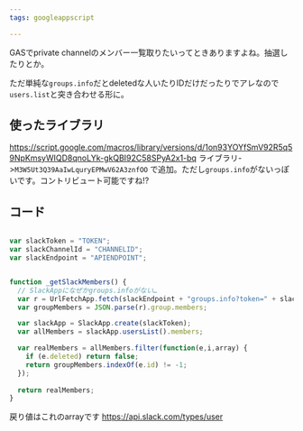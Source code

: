 ```yaml
---
tags: googleappscript

---
```



GASでprivate channelのメンバー一覧取りたいってときありますよね。抽選したりとか。

ただ単純な`groups.info`だとdeletedな人いたりIDだけだったりでアレなので`users.list`と突き合わせる形に。


## 使ったライブラリ
https://script.google.com/macros/library/versions/d/1on93YOYfSmV92R5q59NpKmsyWIQD8qnoLYk-gkQBI92C58SPyA2x1-bq
ライブラリ->`M3W5Ut3Q39AaIwLquryEPMwV62A3znfOO`
で追加。ただし`groups.info`がないっぽいです。コントリビュート可能ですね!?


## コード

```js

var slackToken = "TOKEN";
var slackChannelId = "CHANNELID";
var slackEndpoint = "APIENDPOINT";


function _getSlackMembers() {
  // SlackAppになぜかgroups.infoがない…
  var r = UrlFetchApp.fetch(slackEndpoint + "groups.info?token=" + slackToken + "&channel=" + slackChannelId);
  var groupMembers = JSON.parse(r).group.members;

  var slackApp = SlackApp.create(slackToken);
  var allMembers = slackApp.usersList().members;    

  var realMembers = allMembers.filter(function(e,i,array) {
    if (e.deleted) return false;
    return groupMembers.indexOf(e.id) != -1;
  });
  
  return realMembers;
}

```

戻り値はこれのarrayです
https://api.slack.com/types/user
